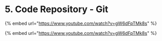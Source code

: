 # 5. Code Repository - Git

{% embed url="https://www.youtube.com/watch?v=gW6dFpTMk8s" %}



{% embed url="https://www.youtube.com/watch?v=gW6dFpTMk8s" %}



